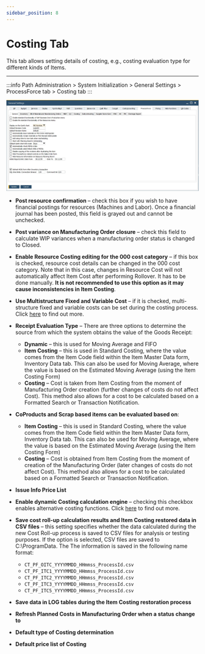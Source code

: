 ```yaml
---
sidebar_position: 8
---
```


# Costing Tab

This tab allows setting details of costing, e.g., costing evaluation type for different kinds of Items.

---

:::info Path
    Administration > System Initialization > General Settings > ProcessForce tab > Costing tab
:::

![Costing Tab](./media/costing-tab/costing-tab.webp)

- **Post resource confirmation** – check this box if you wish to have financial postings for resources (Machines and Labor). Once a financial journal has been posted, this field is grayed out and cannot be unchecked.

- **Post variance on Manufacturing Order closure** – check this field to calculate WIP variances when a manufacturing order status is changed to Closed.

- **Enable Resource Costing editing for the 000 cost category** – if this box is checked, resource cost details can be changed in the 000 cost category. Note that in this case, changes in Resource Cost will not automatically affect Item Cost after performing Rollover. It has to be done manually. **It is not recommended to use this option as it may cause inconsistencies in Item Costing**.

- **Use Multistructure Fixed and Variable Cost** – if it is checked, multi-structure fixed and variable costs can be set during the costing process. Click [here](../../costing-material-and-resources/item-costing/multistructure-fixed-and-variable-overhead-costs.md) to find out more.

- **Receipt Evaluation Type** – There are three options to determine the source from which the system obtains the value of the Goods Receipt:
  - **Dynamic** – this is used for Moving Average and FIFO
  - **Item Costing** – this is used in Standard Costing, where the value comes from the Item Code field within the Item Master Data form, Inventory Data tab. This can also be used for Moving Average, where the value is based on the Estimated Moving Average (using the Item Costing Form)
  - **Costing** – Cost is taken from Item Costing from the moment of Manufacturing Order creation (further changes of costs do not affect Cost). This method also allows for a cost to be calculated based on a Formatted Search or Transaction Notification.

- **CoProducts and Scrap based items can be evaluated based on**:
  - **Item Costing** – this is used in Standard Costing, where the value comes from the Item Code field within the Item Master Data form, Inventory Data tab. This can also be used for Moving Average, where the value is based on the Estimated Moving Average (using the Item Costing Form)
  - **Costing** – Cost is obtained from Item Costing from the moment of creation of the Manufacturing Order (later changes of costs do not affect Cost). This method also allows for a cost to be calculated based on a Formatted Search or Transaction Notification.

- **Issue Info Price List**

- **Enable dynamic Costing calculation engine** – checking this checkbox enables alternative costing functions. Click [here](../../costing-material-and-resources/faster-costing-calculation-and-restoration-engine.md) to find out more.

- **Save cost roll-up calculation results and Item Costing restored data in CSV files** – this setting specifies whether the data calculated during the new Cost Roll-up process is saved to CSV files for analysis or testing purposes. If the option is selected, CSV files are saved to C:\ProgramData. The The information is saved in the following name format:
  - `CT_PF_OITC_YYYYMMDD_HHmmss_ProcessId.csv`
  - `CT_PF_ITC1_YYYYMMDD_HHmmss_ProcessId.csv`
  - `CT_PF_ITC2_YYYYMMDD_HHmmss_ProcessId.csv`
  - `CT_PF_ITC3_YYYYMMDD_HHmmss_ProcessId.csv`
  - `CT_PF_ITC5_YYYYMMDD_HHmmss_ProcessId.csv`

- **Save data in LOG tables during the Item Costing restoration process**

- **Refresh Planned Costs in Manufacturing Order when a status change to**

- **Default type of Costing determination**

- **Default price list of Costing**
